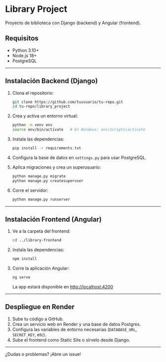 # Library Project

Proyecto de biblioteca con Django (backend) y Angular (frontend).

## Requisitos

- Python 3.10+
- Node.js 18+
- PostgreSQL

---

## Instalación Backend (Django)

1. Clona el repositorio:
   ```bash
   git clone https://github.com/tuusuario/tu-repo.git
   cd tu-repo/library_project
   ```

2. Crea y activa un entorno virtual:
   ```bash
   python -m venv env
   source env/bin/activate   # En Windows: env\Scripts\activate
   ```

3. Instala las dependencias:
   ```bash
   pip install -r requirements.txt
   ```

4. Configura la base de datos en `settings.py` para usar PostgreSQL.

5. Aplica migraciones y crea un superusuario:
   ```bash
   python manage.py migrate
   python manage.py createsuperuser
   ```

6. Corre el servidor:
   ```bash
   python manage.py runserver
   ```

---

## Instalación Frontend (Angular)

1. Ve a la carpeta del frontend:
   ```bash
   cd ../library-frontend
   ```

2. Instala las dependencias:
   ```bash
   npm install
   ```

3. Corre la aplicación Angular:
   ```bash
   ng serve
   ```
   La app estará disponible en [http://localhost:4200](http://localhost:4200)

---

## Despliegue en Render

1. Sube tu código a GitHub.
2. Crea un servicio web en Render y una base de datos Postgres.
3. Configura las variables de entorno necesarias (`DATABASE_URL`, `SECRET_KEY`, etc).
4. Sube el frontend como Static Site o sírvelo desde Django.

---

¿Dudas o problemas? ¡Abre un issue!
